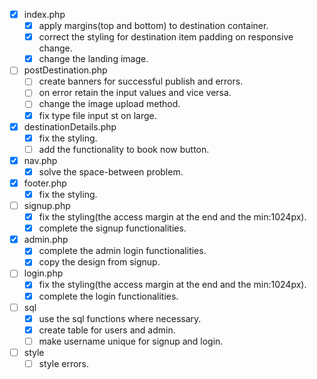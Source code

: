 - [x] index.php
  - [x] apply margins(top and bottom) to destination container.
  - [x] correct the styling for destination item padding on responsive change.
  - [x] change the landing image.

- [ ] postDestination.php
  - [ ] create banners for successful publish and errors.
  - [ ] on error retain the input values and vice versa.
  - [ ] change the image upload method.
  - [x] fix type file input st on large.

- [x] destinationDetails.php
  - [x] fix the styling.
  - [ ] add the functionality to book now button.

- [x] nav.php
  - [x] solve the space-between problem.

- [x] footer.php
  - [x] fix the styling.

- [ ] signup.php
  - [x] fix the styling(the access margin at the end and the min:1024px).
  - [x] complete the signup functionalities.

- [x] admin.php
  - [x] complete the admin login functionalities.
  - [x] copy the design from signup.

- [ ] login.php
  - [x] fix the styling(the access margin at the end and the min:1024px).
  - [x] complete the login functionalities.

- [ ] sql
  - [x] use the sql functions where necessary.
  - [x] create table for users and admin.
  - [ ] make username unique for signup and login.

- [ ] style
  - [ ] style errors.